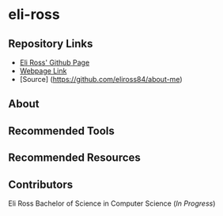 # eli-ross

## Repository Links
- [Eli Ross' Github Page](https://github.com/eliross84)
- [Webpage Link](https://eliross84.github.io/about-me/)
- [Source] (https://github.com/eliross84/about-me)

## About

## Recommended Tools

## Recommended Resources

## Contributors
Eli Ross
Bachelor of Science in Computer Science (_In Progress_)



